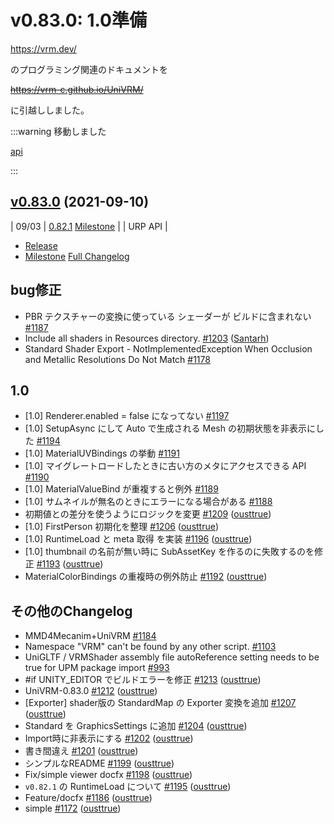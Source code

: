 # v0.83.0: 1.0準備

https://vrm.dev/ 

のプログラミング関連のドキュメントを

~~https://vrm-c.github.io/UniVRM/~~

に引越ししました。

:::warning 移動しました

[api](/api/)

:::

## [v0.83.0](https://github.com/vrm-c/UniVRM/tree/v0.83.0) (2021-09-10)

| 09/03 | [0.82.1](http://github.com/vrm-c/UniVRM/releases/tag/v0.82.1) [Milestone](https://github.com/vrm-c/UniVRM/milestone/45?closed=1) |               | URP API                                     |

* [Release](https://github.com/vrm-c/UniVRM/releases/tag/v0.83.0)
* [Milestone](https://github.com/vrm-c/UniVRM/milestone/45?closed=1)
[Full Changelog](https://github.com/vrm-c/UniVRM/compare/v0.82.1...v0.83.0)

## bug修正

- PBR テクスチャーの変換に使っている シェーダーが ビルドに含まれない [\#1187](https://github.com/vrm-c/UniVRM/issues/1187)
- Include all shaders in Resources directory. [\#1203](https://github.com/vrm-c/UniVRM/pull/1203) ([Santarh](https://github.com/Santarh))
- Standard Shader Export - NotImplementedException When Occlusion and Metallic Resolutions Do Not Match [\#1178](https://github.com/vrm-c/UniVRM/issues/1178)

## 1.0

- \[1.0\] Renderer.enabled = false になってない [\#1197](https://github.com/vrm-c/UniVRM/issues/1197)
- \[1.0\] SetupAsync にして Auto で生成される Mesh の初期状態を非表示にした [\#1194](https://github.com/vrm-c/UniVRM/issues/1194)
- \[1.0\] MaterialUVBindings の挙動 [\#1191](https://github.com/vrm-c/UniVRM/issues/1191)
- \[1.0\] マイグレートロードしたときに古い方のメタにアクセスできる API [\#1190](https://github.com/vrm-c/UniVRM/issues/1190)
- \[1.0\] MaterialValueBind が重複すると例外 [\#1189](https://github.com/vrm-c/UniVRM/issues/1189)
- \[1.0\] サムネイルが無名のときにエラーになる場合がある [\#1188](https://github.com/vrm-c/UniVRM/issues/1188)
- 初期値との差分を使うようにロジックを変更 [\#1209](https://github.com/vrm-c/UniVRM/pull/1209) ([ousttrue](https://github.com/ousttrue))
- \[1.0\] FirstPerson 初期化を整理 [\#1206](https://github.com/vrm-c/UniVRM/pull/1206) ([ousttrue](https://github.com/ousttrue))
- \[1.0\] RuntimeLoad と meta 取得 を実装 [\#1196](https://github.com/vrm-c/UniVRM/pull/1196) ([ousttrue](https://github.com/ousttrue))
- \[1.0\] thumbnail の名前が無い時に SubAssetKey を作るのに失敗するのを修正 [\#1193](https://github.com/vrm-c/UniVRM/pull/1193) ([ousttrue](https://github.com/ousttrue))
- MaterialColorBindings の重複時の例外防止 [\#1192](https://github.com/vrm-c/UniVRM/pull/1192) ([ousttrue](https://github.com/ousttrue))

## その他のChangelog

- MMD4Mecanim+UniVRM [\#1184](https://github.com/vrm-c/UniVRM/issues/1184)
- Namespace "VRM" can't be found by any other script. [\#1103](https://github.com/vrm-c/UniVRM/issues/1103)
- UniGLTF / VRMShader assembly file autoReference setting needs to be true for UPM package import [\#993](https://github.com/vrm-c/UniVRM/issues/993)
- \#if UNITY\_EDITOR でビルドエラーを修正 [\#1213](https://github.com/vrm-c/UniVRM/pull/1213) ([ousttrue](https://github.com/ousttrue))
- UniVRM-0.83.0 [\#1212](https://github.com/vrm-c/UniVRM/pull/1212) ([ousttrue](https://github.com/ousttrue))
- \[Exporter\] shader版の StandardMap の Exporter 変換を追加 [\#1207](https://github.com/vrm-c/UniVRM/pull/1207) ([ousttrue](https://github.com/ousttrue))
- Standard を GraphicsSettings に追加 [\#1204](https://github.com/vrm-c/UniVRM/pull/1204) ([ousttrue](https://github.com/ousttrue))
- Import時に非表示にする [\#1202](https://github.com/vrm-c/UniVRM/pull/1202) ([ousttrue](https://github.com/ousttrue))
- 書き間違え [\#1201](https://github.com/vrm-c/UniVRM/pull/1201) ([ousttrue](https://github.com/ousttrue))
- シンプルなREADME [\#1199](https://github.com/vrm-c/UniVRM/pull/1199) ([ousttrue](https://github.com/ousttrue))
- Fix/simple viewer docfx [\#1198](https://github.com/vrm-c/UniVRM/pull/1198) ([ousttrue](https://github.com/ousttrue))
- `v0.82.1` の RuntimeLoad について [\#1195](https://github.com/vrm-c/UniVRM/pull/1195) ([ousttrue](https://github.com/ousttrue))
- Feature/docfx [\#1186](https://github.com/vrm-c/UniVRM/pull/1186) ([ousttrue](https://github.com/ousttrue))
- simple [\#1172](https://github.com/vrm-c/UniVRM/pull/1172) ([ousttrue](https://github.com/ousttrue))
